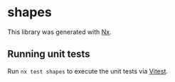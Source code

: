# shapes

This library was generated with [Nx](https://nx.dev).

## Running unit tests

Run `nx test shapes` to execute the unit tests via [Vitest](https://vitest.dev/).

